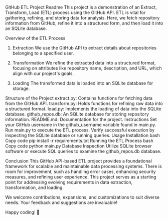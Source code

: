 GitHub ETL Project Readme
This project is a demonstration of an Extract, Transform, Load (ETL) process using the GitHub API. ETL is vital for gathering, refining, and storing data for analysis. Here, we fetch repository information from GitHub, refine it into a structured form, and then load it into an SQLite database.

Overview of the ETL Process
1. Extraction
We use the GitHub API to extract details about repositories belonging to a specified user.

2. Transformation
We refine the extracted data into a structured format, focusing on attributes like repository name, description, and URL, which align with our project's goals.

3. Loading
The transformed data is loaded into an SQLite database for storage.

Structure of the Project
extract.py: Contains functions for fetching data from the GitHub API.
transform.py: Holds functions for refining raw data into a structured format.
load.py: Implements the loading of data into the SQLite database.
github_repos.db: An SQLite database for storing repository information.
README.md: Documentation for the project.
Instructions
Set your GitHub username in the github_username variable found in main.py.
Run main.py to execute the ETL process.
Verify successful execution by inspecting the SQLite database or running queries.
Usage
Installation
bash
Copy code
pip install -r requirements.txt
Running the ETL Process
bash
Copy code
python main.py
Database Inspection
Utilize SQLite browser software or execute SQL queries to examine the github_repos.db database.

Conclusion
This GitHub API-based ETL project provides a foundational framework for scalable and maintainable data processing systems. There is room for improvement, such as handling error cases, enhancing security measures, and refining user experience. This project serves as a starting point for addressing evolving requirements in data extraction, transformation, and loading.

We welcome contributions, expansions, and customizations to suit diverse needs. Your feedback and suggestions are invaluable!

Happy coding! 🚀
